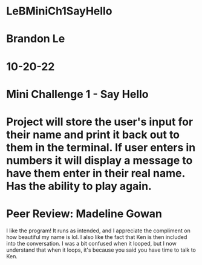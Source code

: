 # LeBMiniCh1SayHello
# Brandon Le
# 10-20-22
# Mini Challenge 1 - Say Hello
# Project will store the user's input for their name and print it back out to them in the terminal. If user enters in numbers it will display a message to have them enter in their real name. Has the ability to play again.

# Peer Review: Madeline Gowan
I like the program! It runs as intended, and I appreciate the compliment on how beautiful my name is lol. I also like the fact that Ken is then included into the conversation. I was a bit confused when it looped, but I now understand that when it loops, it's because you said you have time to talk to Ken.
